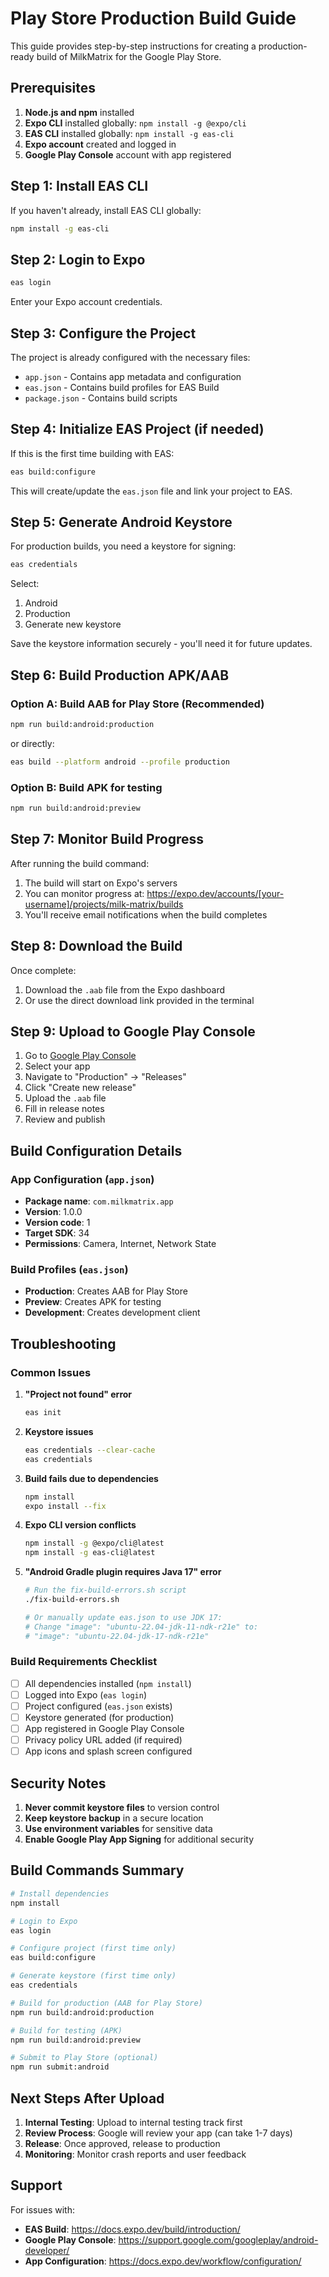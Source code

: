 # Play Store Production Build Guide

This guide provides step-by-step instructions for creating a production-ready build of MilkMatrix for the Google Play Store.

## Prerequisites

1. **Node.js and npm** installed
2. **Expo CLI** installed globally: `npm install -g @expo/cli`
3. **EAS CLI** installed globally: `npm install -g eas-cli`
4. **Expo account** created and logged in
5. **Google Play Console** account with app registered

## Step 1: Install EAS CLI

If you haven't already, install EAS CLI globally:

```bash
npm install -g eas-cli
```

## Step 2: Login to Expo

```bash
eas login
```

Enter your Expo account credentials.

## Step 3: Configure the Project

The project is already configured with the necessary files:
- `app.json` - Contains app metadata and configuration
- `eas.json` - Contains build profiles for EAS Build
- `package.json` - Contains build scripts

## Step 4: Initialize EAS Project (if needed)

If this is the first time building with EAS:

```bash
eas build:configure
```

This will create/update the `eas.json` file and link your project to EAS.

## Step 5: Generate Android Keystore

For production builds, you need a keystore for signing:

```bash
eas credentials
```

Select:
1. Android
2. Production
3. Generate new keystore

Save the keystore information securely - you'll need it for future updates.

## Step 6: Build Production APK/AAB

### Option A: Build AAB for Play Store (Recommended)

```bash
npm run build:android:production
```

or directly:

```bash
eas build --platform android --profile production
```

### Option B: Build APK for testing

```bash
npm run build:android:preview
```

## Step 7: Monitor Build Progress

After running the build command:
1. The build will start on Expo's servers
2. You can monitor progress at: https://expo.dev/accounts/[your-username]/projects/milk-matrix/builds
3. You'll receive email notifications when the build completes

## Step 8: Download the Build

Once complete:
1. Download the `.aab` file from the Expo dashboard
2. Or use the direct download link provided in the terminal

## Step 9: Upload to Google Play Console

1. Go to [Google Play Console](https://play.google.com/console)
2. Select your app
3. Navigate to "Production" → "Releases"
4. Click "Create new release"
5. Upload the `.aab` file
6. Fill in release notes
7. Review and publish

## Build Configuration Details

### App Configuration (`app.json`)
- **Package name**: `com.milkmatrix.app`
- **Version**: 1.0.0
- **Version code**: 1
- **Target SDK**: 34
- **Permissions**: Camera, Internet, Network State

### Build Profiles (`eas.json`)
- **Production**: Creates AAB for Play Store
- **Preview**: Creates APK for testing
- **Development**: Creates development client

## Troubleshooting

### Common Issues

1. **"Project not found" error**
   ```bash
   eas init
   ```

2. **Keystore issues**
   ```bash
   eas credentials --clear-cache
   eas credentials
   ```

3. **Build fails due to dependencies**
   ```bash
   npm install
   expo install --fix
   ```

4. **Expo CLI version conflicts**
   ```bash
   npm install -g @expo/cli@latest
   npm install -g eas-cli@latest
   ```

5. **"Android Gradle plugin requires Java 17" error**
   ```bash
   # Run the fix-build-errors.sh script
   ./fix-build-errors.sh
   
   # Or manually update eas.json to use JDK 17:
   # Change "image": "ubuntu-22.04-jdk-11-ndk-r21e" to:
   # "image": "ubuntu-22.04-jdk-17-ndk-r21e"
   ```

### Build Requirements Checklist

- [ ] All dependencies installed (`npm install`)
- [ ] Logged into Expo (`eas login`)
- [ ] Project configured (`eas.json` exists)
- [ ] Keystore generated (for production)
- [ ] App registered in Google Play Console
- [ ] Privacy policy URL added (if required)
- [ ] App icons and splash screen configured

## Security Notes

1. **Never commit keystore files** to version control
2. **Keep keystore backup** in a secure location
3. **Use environment variables** for sensitive data
4. **Enable Google Play App Signing** for additional security

## Build Commands Summary

```bash
# Install dependencies
npm install

# Login to Expo
eas login

# Configure project (first time only)
eas build:configure

# Generate keystore (first time only)
eas credentials

# Build for production (AAB for Play Store)
npm run build:android:production

# Build for testing (APK)
npm run build:android:preview

# Submit to Play Store (optional)
npm run submit:android
```

## Next Steps After Upload

1. **Internal Testing**: Upload to internal testing track first
2. **Review Process**: Google will review your app (can take 1-7 days)
3. **Release**: Once approved, release to production
4. **Monitoring**: Monitor crash reports and user feedback

## Support

For issues with:
- **EAS Build**: https://docs.expo.dev/build/introduction/
- **Google Play Console**: https://support.google.com/googleplay/android-developer/
- **App Configuration**: https://docs.expo.dev/workflow/configuration/
